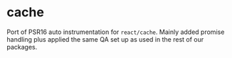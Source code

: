 # cache

Port of PSR16 auto instrumentation for `react/cache`. Mainly added promise handling plus applied the same QA set up as used in the rest of our packages.

